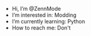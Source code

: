 - Hi, I’m @ZennMode
- I’m interested in: Modding
- I’m currently learning: Python
- How to reach me: Don't
